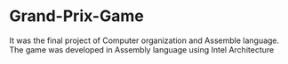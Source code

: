 # Grand-Prix-Game
It was the final project of Computer organization and Assemble language. The game was developed in Assembly language using Intel Architecture
